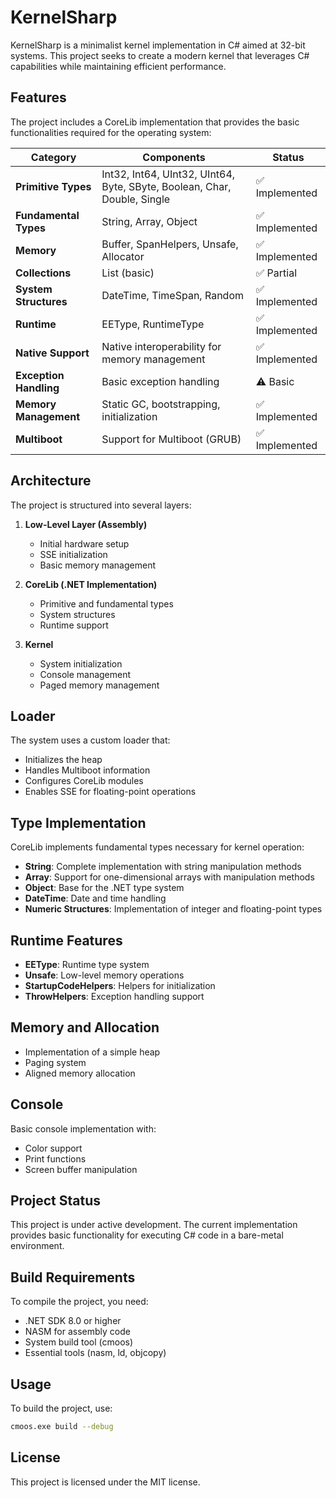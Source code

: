 # KernelSharp

KernelSharp is a minimalist kernel implementation in C# aimed at 32-bit systems. This project seeks to create a modern kernel that leverages C# capabilities while maintaining efficient performance.

## Features

The project includes a CoreLib implementation that provides the basic functionalities required for the operating system:

| Category | Components | Status |
|-----------|------------|--------|
| **Primitive Types** | Int32, Int64, UInt32, UInt64, Byte, SByte, Boolean, Char, Double, Single | ✅ Implemented |
| **Fundamental Types** | String, Array, Object | ✅ Implemented |
| **Memory** | Buffer, SpanHelpers, Unsafe, Allocator | ✅ Implemented |
| **Collections** | List (basic) | ✅ Partial |
| **System Structures** | DateTime, TimeSpan, Random | ✅ Implemented |
| **Runtime** | EEType, RuntimeType | ✅ Implemented |
| **Native Support** | Native interoperability for memory management | ✅ Implemented |
| **Exception Handling** | Basic exception handling | ⚠️ Basic |
| **Memory Management** | Static GC, bootstrapping, initialization | ✅ Implemented |
| **Multiboot** | Support for Multiboot (GRUB) | ✅ Implemented |

## Architecture

The project is structured into several layers:

1. **Low-Level Layer (Assembly)**
   - Initial hardware setup
   - SSE initialization
   - Basic memory management

2. **CoreLib (.NET Implementation)**
   - Primitive and fundamental types
   - System structures
   - Runtime support

3. **Kernel**
   - System initialization
   - Console management
   - Paged memory management

## Loader

The system uses a custom loader that:

- Initializes the heap
- Handles Multiboot information
- Configures CoreLib modules
- Enables SSE for floating-point operations

## Type Implementation

CoreLib implements fundamental types necessary for kernel operation:

- **String**: Complete implementation with string manipulation methods
- **Array**: Support for one-dimensional arrays with manipulation methods
- **Object**: Base for the .NET type system
- **DateTime**: Date and time handling
- **Numeric Structures**: Implementation of integer and floating-point types

## Runtime Features

- **EEType**: Runtime type system
- **Unsafe**: Low-level memory operations
- **StartupCodeHelpers**: Helpers for initialization
- **ThrowHelpers**: Exception handling support

## Memory and Allocation

- Implementation of a simple heap
- Paging system
- Aligned memory allocation

## Console

Basic console implementation with:
- Color support
- Print functions
- Screen buffer manipulation

## Project Status

This project is under active development. The current implementation provides basic functionality for executing C# code in a bare-metal environment.

## Build Requirements

To compile the project, you need:

- .NET SDK 8.0 or higher
- NASM for assembly code
- System build tool (cmoos)
- Essential tools (nasm, ld, objcopy)

## Usage

To build the project, use:

```sh
cmoos.exe build --debug
```

## License

This project is licensed under the MIT license.
